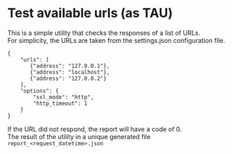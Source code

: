 # Test available urls (as TAU)

This is a simple utility that checks the responses of a list of URLs.<br/>
For simplicity, the URLs are taken from the settings.json configuration file.

```
{
    "urls": [
       {"address": "127.0.0.1"},
       {"address": "localhost"},
       {"address": "127.0.0.2"}
    ],
    "options": {
        "ssl_mode": "http",
        "http_timeout": 1
    }
}
```

If the URL did not respond, the report will have a code of 0. <br/>
The result of the utility in a unique generated file ``report_<request_datetime>.json``